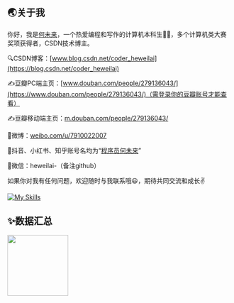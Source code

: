 ## 🌏关于我

你好，我是[何未来](https://github.com/he-weilai/he-weilai/blob/main/The-Chinese-pronunciation-of-my-name.mp3)，一个热爱编程和写作的计算机本科生🧑‍💻，多个计算机类大赛奖项获得者，CSDN技术博主。

🔍CSDN博客：[www.blog.csdn.net/coder_heweilai](https://blog.csdn.net/coder_heweilai)

✍豆瓣PC端主页：[www.douban.com/people/279136043/](https://www.douban.com/people/279136043/)（需登录你的豆瓣账号才能查看）

✍豆瓣移动端主页：[m.douban.com/people/279136043/](https://m.douban.com/people/279136043/)

📢微博：[weibo.com/u/7910022007](https://weibo.com/u/7910022007)

🌌抖音、小红书、知乎账号名均为“[程序员何未来](https://www.google.com/search?q=%E7%A8%8B%E5%BA%8F%E5%91%98%E4%BD%95%E6%9C%AA%E6%9D%A5&ie=UTF-8)”

💬微信：heweilai-（备注github）

如果你对我有任何问题，欢迎随时与我联系哦😃，期待共同交流和成长✌️

[![My Skills](https://skillicons.dev/icons?i=java,c,cpp,python,html,css,git,linux,windows,idea,eclipse,vscode,md&theme=light)](https://skillicons.dev)

<!--[![he-weilai's GitHub stats](https://github-readme-stats.vercel.app/api?username=he-weilai&count_private=true&show_icons=true&title_color=3d5ef5&bg_color=141328&text_color=e8e8f2)](https://blog.csdn.net/coder_heweilai)

[![Top Langs](https://github-readme-stats.vercel.app/api/top-langs/?username=he-weilai&count_private=true&layout=compact&show_icons=true&title_color=3d5ef5&bg_color=141328&text_color=e8e8f2)](https://blog.csdn.net/coder_heweilai)-->

## ✨数据汇总

<img align="" height="137px" src="https://github-readme-stats.vercel.app/api?username=he-weilai&hide_title=true&hide_border=true&show_icons=true&include_all_commits=true&line_height=21&bg_color=0,EC6C6C,FFD479,FFFC79,73FA79&theme=graywhite&locale=cn" /><!--<img align="" height="137px" src="https://github-readme-stats.vercel.app/api/top-langs/?username=he-weilai&hide_title=true&hide_border=true&layout=compact&bg_color=0,73FA79,73FDFF,D783FF&theme=graywhite&locale=cn" />-->
